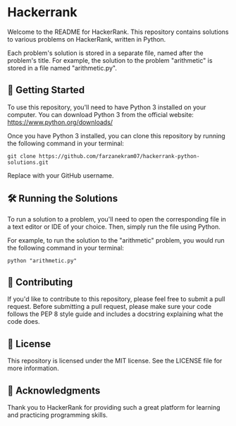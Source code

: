 # Hackerrank
Welcome to the README for HackerRank. This repository contains solutions to various problems on HackerRank, written in Python.

Each problem's solution is stored in a separate file, named after the problem's title. For example, the solution to the problem "arithmetic" is stored in a file named "arithmetic.py".

## 🚀 Getting Started
To use this repository, you'll need to have Python 3 installed on your computer. You can download Python 3 from the official website: https://www.python.org/downloads/

Once you have Python 3 installed, you can clone this repository by running the following command in your terminal:

```git clone https://github.com/farzanekram07/hackerrank-python-solutions.git```

Replace <username> with your GitHub username.

## 🛠️ Running the Solutions
To run a solution to a problem, you'll need to open the corresponding file in a text editor or IDE of your choice. Then, simply run the file using Python.

For example, to run the solution to the "arithmetic" problem, you would run the following command in your terminal:

```python "arithmetic.py"```

## 🤝 Contributing
If you'd like to contribute to this repository, please feel free to submit a pull request. Before submitting a pull request, please make sure your code follows the PEP 8 style guide and includes a docstring explaining what the code does.

## 📝 License
This repository is licensed under the MIT license. See the LICENSE file for more information.

## 🙏 Acknowledgments
Thank you to HackerRank for providing such a great platform for learning and practicing programming skills.
